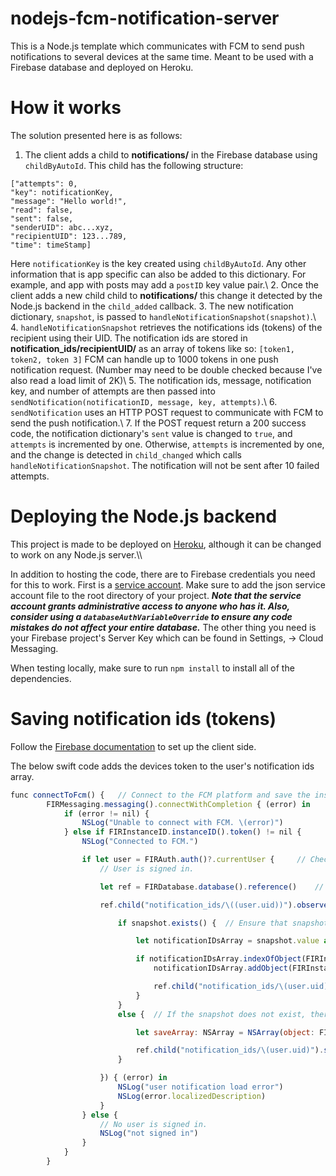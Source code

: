 # nodejs-fcm-notification-server
This is a Node.js template which communicates with FCM to send push notifications to several devices at the same time. Meant to be used with a Firebase database and deployed on Heroku.

# How it works
The solution presented here is as follows:  
1. The client adds a child to **notifications/** in the Firebase database using `childByAutoId`. This child has the following structure:
```
["attempts": 0,
"key": notificationKey,
"message": "Hello world!",
"read": false,
"sent": false,
"senderUID": abc...xyz,
"recipientUID": 123...789,
"time": timeStamp]
```
Here `notificationKey` is the key created using `childByAutoId`. Any other information that is app specific can also be added to this dictionary. For example, and app with posts may add a `postID` key value pair.\\
2. Once the client adds a new child child to **notifications/** this change it detected by the Node.js backend in the `child_added` callback.
3. The new notification dictionary, `snapshot`, is passed to `handleNotificationSnapshot(snapshot)`.\\
4. `handleNotificationSnapshot` retrieves the notifications ids (tokens) of the recipient using their UID. The notification ids are stored in **notification_ids/recipientUID/** as an array of tokens like so:
`[token1, token2, token 3]`
FCM can handle up to 1000 tokens in one push notification request. (Number may need to be double checked because I've also read a load limit of 2K)\\
5. The notification ids, message, notification key, and number of attempts are then passed into `sendNotification(notificationID, message, key, attempts)`.\\
6. `sendNotification` uses an HTTP POST request to communicate with FCM to send the push notification.\\
7. If the POST request return a 200 success code, the notification dictionary's `sent` value is changed to `true`, and `attempts` is incremented by one. Otherwise, `attempts` is incremented by one, and the change is detected in `child_changed` which calls `handleNotificationSnapshot`. The notification will not be sent after 10 failed attempts.

# Deploying the Node.js backend
This project is made to be deployed on [Heroku](https://www.heroku.com/), although it can be changed to work on any Node.js server.\\\\

In addition to hosting the code, there are to Firebase credentials you need for this to work. First is a [service account](https://developers.google.com/identity/protocols/OAuth2ServiceAccount). Make sure to add the json service account file to the root directory of your project. **_Note that the service account grants administrative access to anyone who has it. Also, consider using a `databaseAuthVariableOverride` to ensure any code mistakes do not affect your entire database._** The other thing you need is your Firebase project's Server Key which can be found in Settings, -> Cloud Messaging.

When testing locally, make sure to run `npm install` to install all of the dependencies.

# Saving notification ids (tokens)
Follow the [Firebase documentation](https://firebase.google.com/docs/cloud-messaging/) to set up the client side.

The below swift code adds the devices token to the user's notification ids array.
```javascript
func connectToFcm() {   // Connect to the FCM platform and save the instance token in the Firebase database for the backend Node.js app server to send notifications when childs are updated
        FIRMessaging.messaging().connectWithCompletion { (error) in
            if (error != nil) {
                NSLog("Unable to connect with FCM. \(error)")
            } else if FIRInstanceID.instanceID().token() != nil {
                NSLog("Connected to FCM.")

                if let user = FIRAuth.auth()?.currentUser {     // Check that the user is logged in
                    // User is signed in.

                    let ref = FIRDatabase.database().reference()    // Create the Firebase database reference

                    ref.child("notification_ids/\((user.uid))").observeSingleEventOfType(.Value, withBlock: { (snapshot) in

                        if snapshot.exists() {  // Ensure that snapshot exists to avoid option unwrapping errors

                            let notificationIDsArray = snapshot.value as! NSMutableArray    // All of all user notification tokens. Having an array allowa the Node.js server to send push notifications to multiple devices simultaneously

                            if notificationIDsArray.indexOfObject(FIRInstanceID.instanceID().token()!) == NSNotFound {  // Check is the token is alrrady saved. If not, add the token to the notificationIDsArray and save it to the Firebase database
                                notificationIDsArray.addObject(FIRInstanceID.instanceID().token()!)

                                ref.child("notification_ids/\(user.uid)").setValue(notificationIDsArray)
                            }
                        }
                        else {  // If the snapshot does not exist, there is no record of notification tokens for the logged in user. In this case, create a database child to store the user's notifications tokens and save it

                            let saveArray: NSArray = NSArray(object: FIRInstanceID.instanceID().token()!)

                            ref.child("notification_ids/\(user.uid)").setValue(saveArray)
                        }

                    }) { (error) in
                        NSLog("user notification load error")
                        NSLog(error.localizedDescription)
                    }
                } else {
                    // No user is signed in.
                    NSLog("not signed in")
                }
            }
        }

```
